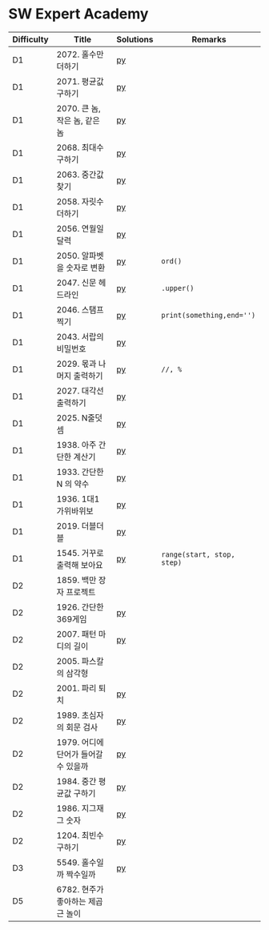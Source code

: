 # SW Expert Academy

| Difficulty | Title | Solutions | Remarks |
| ---- | ---- | ---- | ---- |
| D1 | 2072. 홀수만 더하기 | [py](solutions/D1/2072.py) | |
| D1 | 2071. 평균값 구하기 | [py](solutions/D1/2071.py) | |
| D1 | 2070. 큰 놈, 작은 놈, 같은 놈 | [py](solutions/D1/2070.py) | |
| D1 | 2068. 최대수 구하기 | [py](solutions/D1/2068.py) | |
| D1 | 2063. 중간값 찾기 | [py](solutions/D1/2063.py) | |
| D1 | 2058. 자릿수 더하기 | [py](solutions/D1/2058.py) | |
| D1 | 2056. 연월일 달력 | [py](solutions/D1/2056.py) | |
| D1 | 2050. 알파벳을 숫자로 변환 | [py](solutions/D1/2050.py) | `ord()` |
| D1 | 2047. 신문 헤드라인 | [py](solutions/D1/2047.py) | `.upper()` |
| D1 | 2046. 스탬프 찍기 | [py](solutions/D1/2046.py) | `print(something,end='')` |
| D1 | 2043. 서랍의 비밀번호 | [py](solutions/D1/2043.py) | |
| D1 | 2029. 몫과 나머지 출력하기 | [py](solutions/D1/2029.py) | `//, %` |
| D1 | 2027. 대각선 출력하기 | [py](solutions/D1/2027.py) | |
| D1 | 2025. N줄덧셈 | [py](solutions/D1/2025.py) | |
| D1 | 1938. 아주 간단한 계산기 | [py](solutions/D1/1938.py) | |
| D1 | 1933. 간단한 N 의 약수 | [py](solutions/D1/1933.py) | |
| D1 | 1936. 1대1 가위바위보 | [py](solutions/D1/1936.py) | |
| D1 | 2019. 더블더블 | [py](solutions/D1/2019.py) | |
| D1 | 1545. 거꾸로 출력해 보아요 | [py](solutions/D1/1545.py) | `range(start, stop, step)` |
| D2 | 1859. 백만 장자 프로젝트 | | |
| D2 | 1926. 간단한 369게임 | [py](solutions/D2/1926.py) | |
| D2 | 2007. 패턴 마디의 길이 | [py](solutions/D2/2007.py) | |
| D2 | 2005. 파스칼의 삼각형 | | |
| D2 | 2001. 파리 퇴치 | [py](solutions/D2/2001.py) | |
| D2 | 1989. 초심자의 회문 검사 | [py](solutions/D2/1989.py) | |
| D2 | 1979. 어디에 단어가 들어갈 수 있을까 | [py](solutions/D2/1979.py) | |
| D2 | 1984. 중간 평균값 구하기 | [py](solutions/D2/1984.py) | |
| D2 | 1986. 지그재그 숫자 | [py](solutions/D2/1986.py) | |
| D2 | 1204. 최빈수 구하기 | [py](solutions/D2/1204.py) | |
| D3 | 5549. 홀수일까 짝수일까 | [py](solutions/D3/5549.py) | |
| D5 | 6782. 현주가 좋아하는 제곱근 놀이 | | |
